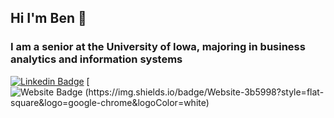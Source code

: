 ## Hi I'm Ben 👋

### I am a senior at the University of Iowa, majoring in business analytics and information systems

[![Linkedin Badge](https://img.shields.io/badge/-LinkedIn-0e76a8?style=flat-square&logo=Linkedin&logoColor=white)](https://linkedin.com/in/ben-onderick) [![Website Badge
(https://img.shields.io/badge/Website-3b5998?style=flat-square&logo=google-chrome&logoColor=white)](https://benonderick.com)


